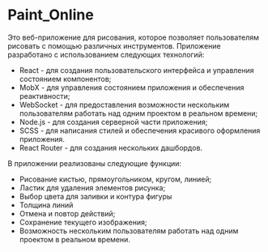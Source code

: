 # Paint_Online
Это веб-приложение для рисования, которое позволяет пользователям рисовать с помощью различных инструментов. Приложение разработано с использованием следующих технологий:

* React - для создания пользовательского интерфейса и управления состоянием компонентов;
* MobX - для управления состоянием приложения и обеспечения реактивности;
* WebSocket - для предоставления возможности нескольким пользователям работать над одним проектом в реальном времени;
* Node.js - для создания серверной части приложения;
* SCSS - для написания стилей и обеспечения красивого оформления приложения.
* React Router - для создания нескольких дашбордов.
  
В приложении реализованы следующие функции:
  
* Рисование кистью, прямоугольником, кругом, линией;
* Ластик для удаления элементов рисунка;
* Выбор цвета для заливки и контура фигуры
* Толщина линий
* Отмена и повтор действий;
* Сохранение текущего изображения;
* Возможность нескольким пользователям работать над одним проектом в реальном времени.
